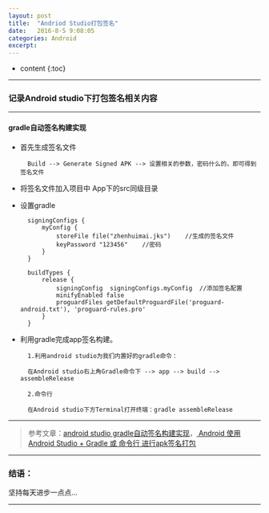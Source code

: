 ```yaml
---
layout: post
title:  "Andriod Studio打包签名"
date:   2016-8-5 9:08:05
categories: Android
excerpt: 
---
```


* content
{:toc}

---

### 记录Android studio下打包签名相关内容

---

#### gradle自动签名构建实现

* 首先生成签名文件

        Build --> Generate Signed APK --> 设置相关的参数，密码什么的，即可得到签名文件
        
* 将签名文件加入项目中 App下的src同级目录

* 设置gradle

        signingConfigs {
            myConfig {
                storeFile file("zhenhuimai.jks")    //生成的签名文件
                keyPassword "123456"    //密码
            }
        }

        buildTypes {
            release {
                signingConfig  signingConfigs.myConfig  //添加签名配置
                minifyEnabled false
                proguardFiles getDefaultProguardFile('proguard-android.txt'), 'proguard-rules.pro'
            }
        }
        
* 利用gradle完成app签名构建。

        1.利用android studio为我们内置好的gradle命令：
        
        在Android studio右上角Gradle命令下 --> app --> build --> assembleRelease
        
        2.命令行
        
        在Android studio下方Terminal打开终端：gradle assembleRelease
        
---

> 参考文章：[android studio gradle自动签名构建实现](http://www.tuicool.com/articles/MjqYbiu)，[ Android 使用Android Studio + Gradle 或 命令行 进行apk签名打包](http://blog.csdn.net/shineflowers/article/details/45042485)

---

### 结语：

坚持每天进步一点点...

---